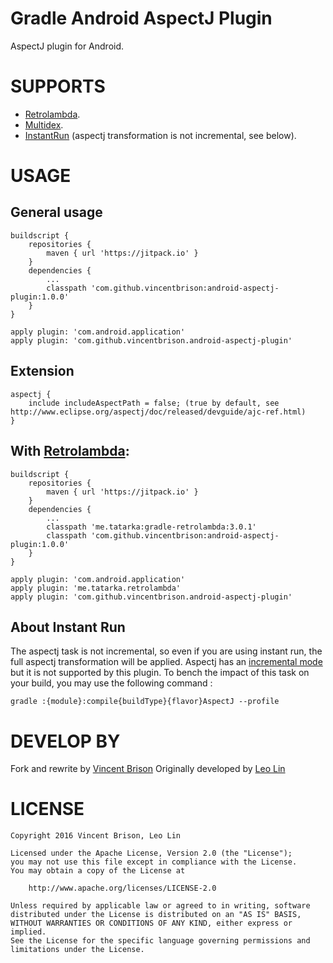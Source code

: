 Gradle Android AspectJ Plugin
===================================

AspectJ plugin for Android.

# SUPPORTS
* [Retrolambda](https://github.com/evant/gradle-retrolambda).
* [Multidex](https://developer.android.com/tools/building/multidex.html).
* [InstantRun](https://developer.android.com/studio/run/index.html#instant-run) (aspectj transformation is not incremental, see below).

# USAGE
## General usage
```
buildscript {
    repositories {
        maven { url 'https://jitpack.io' }
    }
    dependencies {
        ...
        classpath 'com.github.vincentbrison:android-aspectj-plugin:1.0.0'
    }
}

apply plugin: 'com.android.application'
apply plugin: 'com.github.vincentbrison.android-aspectj-plugin'
```
## Extension
```
aspectj {
    include includeAspectPath = false; (true by default, see http://www.eclipse.org/aspectj/doc/released/devguide/ajc-ref.html)
}
```

## With [Retrolambda](https://github.com/evant/gradle-retrolambda):
```
buildscript {
    repositories {
        maven { url 'https://jitpack.io' }
    }
    dependencies {
        ...
        classpath 'me.tatarka:gradle-retrolambda:3.0.1'
        classpath 'com.github.vincentbrison:android-aspectj-plugin:1.0.0'
    }
}

apply plugin: 'com.android.application'
apply plugin: 'me.tatarka.retrolambda'
apply plugin: 'com.github.vincentbrison.android-aspectj-plugin'
```

## About Instant Run
The aspectj task is not incremental, so even if you are using instant run, the full aspectj transformation will be applied.
Aspectj has an [incremental mode](http://www.eclipse.org/aspectj/doc/released/devguide/ajc-ref.html) but it is not supported by this plugin.
To bench the impact of this task on your build, you may use the following command :
```
gradle :{module}:compile{buildType}{flavor}AspectJ --profile
```

# DEVELOP BY
Fork and rewrite by [Vincent Brison](https://github.com/vincentbrison)
Originally developed by [Leo Lin](https://github.com/leolin310148)

# LICENSE
```
Copyright 2016 Vincent Brison, Leo Lin

Licensed under the Apache License, Version 2.0 (the "License");
you may not use this file except in compliance with the License.
You may obtain a copy of the License at

    http://www.apache.org/licenses/LICENSE-2.0

Unless required by applicable law or agreed to in writing, software
distributed under the License is distributed on an "AS IS" BASIS,
WITHOUT WARRANTIES OR CONDITIONS OF ANY KIND, either express or implied.
See the License for the specific language governing permissions and
limitations under the License.
```
